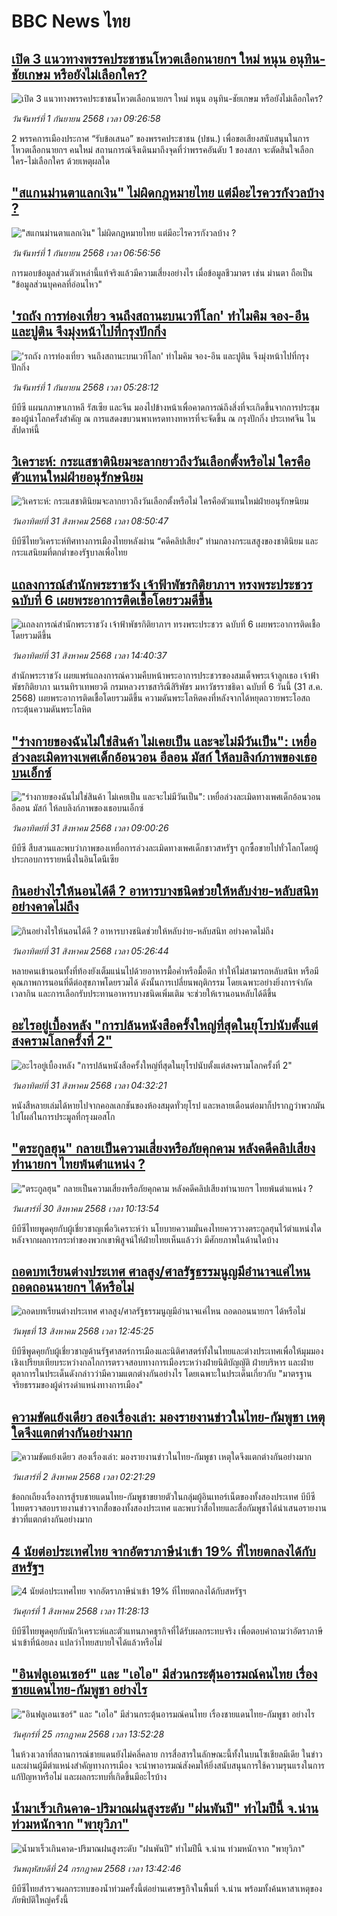 # BBC News ไทย## [เปิด 3 แนวทางพรรคประชาชนโหวตเลือกนายกฯ ใหม่ หนุน อนุทิน-ชัยเกษม หรือยังไม่เลือกใคร?](https://www.bbc.com/thai/articles/c36jglp2l1yo?at_medium=RSS&at_campaign=rss?at_campaign=githubrss)![เปิด 3 แนวทางพรรคประชาชนโหวตเลือกนายกฯ ใหม่ หนุน อนุทิน-ชัยเกษม หรือยังไม่เลือกใคร?](https://ichef.bbci.co.uk/ace/ws/240/cpsprodpb/9d46/live/6fc9c2a0-8712-11f0-8539-299a7a7c0d9c.jpg)_วันจันทร์ที่ 1 กันยายน 2568 เวลา 09:26:58_2 พรรคการเมืองประกาศ “รับข้อเสนอ” ของพรรคประชาชน (ปชน.) เพื่อขอเสียงสนับสนุนในการโหวตเลือกนายกฯ คนใหม่ สถานการณ์จึงเดินมาถึงจุดที่ว่าพรรคอันดับ 1 ของสภา จะตัดสินใจเลือกใคร-ไม่เลือกใคร ด้วยเหตุผลใด## ["สแกนม่านตาแลกเงิน" ไม่ผิดกฎหมายไทย แต่มีอะไรควรกังวลบ้าง ?](https://www.bbc.com/thai/articles/ce83x2zgz4eo?at_medium=RSS&at_campaign=rss?at_campaign=githubrss)!["สแกนม่านตาแลกเงิน" ไม่ผิดกฎหมายไทย แต่มีอะไรควรกังวลบ้าง ?](https://ichef.bbci.co.uk/ace/ws/240/cpsprodpb/2eac/live/cfc707c0-84c0-11f0-9cf6-cbf3e73ce2b9.jpg)_วันจันทร์ที่ 1 กันยายน 2568 เวลา 06:56:56_การมอบข้อมูลส่วนตัวเหล่านี้แท้จริงแล้วมีความเสี่ยงอย่างไร เมื่อข้อมูลชีวมาตร เช่น ม่านตา ถือเป็น "ข้อมูลส่วนบุคคลที่อ่อนไหว"## ['รถถัง การท่องเที่ยว จนถึงสถานะบนเวทีโลก' ทำไมคิม จอง-อึน และปูติน จึงมุ่งหน้าไปที่กรุงปักกิ่ง](https://www.bbc.com/thai/articles/cj9wm0lwwy2o?at_medium=RSS&at_campaign=rss?at_campaign=githubrss)!['รถถัง การท่องเที่ยว จนถึงสถานะบนเวทีโลก' ทำไมคิม จอง-อึน และปูติน จึงมุ่งหน้าไปที่กรุงปักกิ่ง](https://ichef.bbci.co.uk/ace/ws/240/cpsprodpb/80c0/live/6ffbebd0-84c5-11f0-9cf6-cbf3e73ce2b9.jpg)_วันจันทร์ที่ 1 กันยายน 2568 เวลา 05:28:12_บีบีซี แผนกภาษาเกาหลี รัสเซีย และจีน มองไปข้างหน้าเพื่อคาดการณ์ถึงสิ่งที่จะเกิดขึ้นจากการประชุมของผู้นำโลกครั้งสำคัญ ณ การแสดงขบวนพาเหรดทางทหารที่จะจัดขึ้น ณ กรุงปักกิ่ง ประเทศจีน ในสัปดาห์นี้## [วิเคราะห์: กระแสชาตินิยมจะลากยาวถึงวันเลือกตั้งหรือไม่ ใครคือตัวแทนใหม่ฝ่ายอนุรักษนิยม](https://www.bbc.com/thai/articles/ce356g55w26o?at_medium=RSS&at_campaign=rss?at_campaign=githubrss)![วิเคราะห์: กระแสชาตินิยมจะลากยาวถึงวันเลือกตั้งหรือไม่ ใครคือตัวแทนใหม่ฝ่ายอนุรักษนิยม](https://ichef.bbci.co.uk/ace/ws/240/cpsprodpb/51a0/live/26c9daf0-863f-11f0-ae94-b121935d103a.jpg)_วันอาทิตย์ที่ 31 สิงหาคม 2568 เวลา 08:50:47_บีบีซีไทยวิเคราะห์ทิศทางการเมืองไทยหลังผ่าน “คดีคลิปเสียง” ท่ามกลางกระแสสูงของชาตินิยม และกระแสนิยมที่ตกต่ำของรัฐบาลเพื่อไทย## [แถลงการณ์สำนักพระราชวัง เจ้าฟ้าพัชรกิติยาภาฯ ทรงพระประชวร ฉบับที่ 6 เผยพระอาการติดเชื้อโดยรวมดีขึ้น](https://www.bbc.com/thai/articles/c39dg0gl48jo?at_medium=RSS&at_campaign=rss?at_campaign=githubrss)![แถลงการณ์สำนักพระราชวัง เจ้าฟ้าพัชรกิติยาภาฯ ทรงพระประชวร ฉบับที่ 6 เผยพระอาการติดเชื้อโดยรวมดีขึ้น](https://ichef.bbci.co.uk/ace/ws/240/cpsprodpb/a630/live/4123de60-862f-11f0-a0ee-a5b82bb8409e.jpg)_วันอาทิตย์ที่ 31 สิงหาคม 2568 เวลา 14:40:37_สำนักพระราชวัง เผยแพร่แถลงการณ์ความคืบหน้าพระอาการประชวรของสมเด็จพระเจ้าลูกเธอ เจ้าฟ้าพัชรกิติยาภา นเรนทิราเทพยวดี กรมหลวงราชสาริณีสิริพัชร มหาวัชรราชธิดา ฉบับที่ 6 วันนี้ (31 ส.ค. 2568) เผยพระอาการติดเชื้อโดยรวมดีขึ้น ความดันพระโลหิตคงที่หลังจากได้หยุดถวายพระโอสถกระตุ้นความดันพระโลหิต## ["ร่างกายของฉันไม่ใช่สินค้า ไม่เคยเป็น และจะไม่มีวันเป็น": เหยื่อล่วงละเมิดทางเพศเด็กอ้อนวอน อีลอน มัสก์ ให้ลบลิงก์ภาพของเธอบนเอ็กซ์](https://www.bbc.com/thai/articles/ce93e9918gxo?at_medium=RSS&at_campaign=rss?at_campaign=githubrss)!["ร่างกายของฉันไม่ใช่สินค้า ไม่เคยเป็น และจะไม่มีวันเป็น": เหยื่อล่วงละเมิดทางเพศเด็กอ้อนวอน อีลอน มัสก์ ให้ลบลิงก์ภาพของเธอบนเอ็กซ์](https://ichef.bbci.co.uk/ace/ws/240/cpsprodpb/b0a0/live/9b341db0-7cee-11f0-83cc-c5da98c419b8.png)_วันอาทิตย์ที่ 31 สิงหาคม 2568 เวลา 09:00:26_บีบีซี สืบสวนและพบว่าภาพของเหยื่อการล่วงละเมิดทางเพศเด็กชาวสหรัฐฯ ถูกซื้อขายไปทั่วโลกโดยผู้ประกอบการรายหนึ่งในอินโดนีเซีย## [กินอย่างไรให้นอนได้ดี ? อาหารบางชนิดช่วยให้หลับง่าย-หลับสนิท อย่างคาดไม่ถึง](https://www.bbc.com/thai/articles/cx2xwnr3830o?at_medium=RSS&at_campaign=rss?at_campaign=githubrss)![กินอย่างไรให้นอนได้ดี ? อาหารบางชนิดช่วยให้หลับง่าย-หลับสนิท อย่างคาดไม่ถึง](https://ichef.bbci.co.uk/ace/ws/240/cpsprodpb/00f8/live/561cf100-8623-11f0-84c8-99de564f0440.jpg)_วันอาทิตย์ที่ 31 สิงหาคม 2568 เวลา 05:26:44_หลายคนเข้านอนทั้งที่ท้องยังเต็มแน่นไปด้วยอาหารมื้อค่ำหรือมื้อดึก ทำให้ไม่สามารถหลับสนิท หรือมีคุณภาพการนอนที่ดีต่อสุขภาพโดยรวมได้ ดังนั้นการเปลี่ยนพฤติกรรม โดยเฉพาะอย่างยิ่งการจำกัดเวลากิน และการเลือกรับประทานอาหารบางชนิดเพิ่มเติม จะช่วยให้เรานอนหลับได้ดีขึ้น## [อะไรอยู่เบื้องหลัง "การปล้นหนังสือครั้งใหญ่ที่สุดในยุโรปนับตั้งแต่สงครามโลกครั้งที่ 2" ](https://www.bbc.com/thai/articles/cp94egy2dg4o?at_medium=RSS&at_campaign=rss?at_campaign=githubrss)![อะไรอยู่เบื้องหลัง "การปล้นหนังสือครั้งใหญ่ที่สุดในยุโรปนับตั้งแต่สงครามโลกครั้งที่ 2" ](https://ichef.bbci.co.uk/ace/ws/240/cpsprodpb/f1e6/live/5374b6f0-6e12-11f0-8dbd-f3d32ebd3327.jpg)_วันอาทิตย์ที่ 31 สิงหาคม 2568 เวลา 04:32:21_หนังสืหลายเล่มได้หายไปจากคอลเลกชันของห้องสมุดทั่วยุโรป และหลายเดือนต่อมาก็ปรากฏว่าพวกมันไปโผล่ในการประมูลที่กรุงมอสโก## ["ตระกูลฮุน" กลายเป็นความเสี่ยงหรือภัยคุกคาม หลังคดีคลิปเสียงทำนายกฯ ไทยพ้นตำแหน่ง ?](https://www.bbc.com/thai/articles/c987zg3k9p6o?at_medium=RSS&at_campaign=rss?at_campaign=githubrss)!["ตระกูลฮุน" กลายเป็นความเสี่ยงหรือภัยคุกคาม หลังคดีคลิปเสียงทำนายกฯ ไทยพ้นตำแหน่ง ?](https://ichef.bbci.co.uk/ace/ws/240/cpsprodpb/2a6e/live/55078440-8571-11f0-beb9-6f9f3c411be6.jpg)_วันเสาร์ที่ 30 สิงหาคม 2568 เวลา 10:13:54_บีบีซีไทยพูดคุยกับผู้เชี่ยวชาญเพื่อวิเคราะห์ว่า นโยบายความมั่นคงไทยควรวางตระกูลฮุนไว้ตำแหน่งใด หลังจากผลการกระทำของพวกเขาพิสูจน์ให้ฝ่ายไทยเห็นแล้วว่า มีศักยภาพในด้านใดบ้าง## [ถอดบทเรียนต่างประเทศ ศาลสูง/ศาลรัฐธรรมนูญมีอำนาจแค่ไหน ถอดถอนนายกฯ ได้หรือไม่](https://www.bbc.com/thai/articles/c2d02kj6rkdo?at_medium=RSS&at_campaign=rss?at_campaign=githubrss)![ถอดบทเรียนต่างประเทศ ศาลสูง/ศาลรัฐธรรมนูญมีอำนาจแค่ไหน ถอดถอนนายกฯ ได้หรือไม่](https://ichef.bbci.co.uk/ace/ws/240/cpsprodpb/eb0e/live/3394c3e0-6154-11f0-9ac1-7909829e72c5.png)_วันพุธที่ 13 สิงหาคม 2568 เวลา 12:45:25_บีบีซีพูดคุยกับผู้เชี่ยวชาญด้านรัฐศาสตร์การเมืองและนิติศาสตร์ทั้งในไทยและต่างประเทศเพื่อให้มุมมองเชิงเปรียบเทียบระหว่างกลไกการตรวจสอบทางการเมืองระหว่างฝ่ายนิติบัญญัติ ฝ่ายบริหาร และฝ่ายตุลาการในประเด็นดังกล่าวว่ามีความแตกต่างกันอย่างไร โดยเฉพาะในประเด็นเกี่ยวกับ "มาตรฐานจริยธรรมของผู้ดำรงดำแหน่งทางการเมือง"## [ความขัดแย้งเดียว สองเรื่องเล่า: มองรายงานข่าวในไทย-กัมพูชา เหตุใดจึงแตกต่างกันอย่างมาก](https://www.bbc.com/thai/articles/ckgj9nj8q2yo?at_medium=RSS&at_campaign=rss?at_campaign=githubrss)![ความขัดแย้งเดียว สองเรื่องเล่า: มองรายงานข่าวในไทย-กัมพูชา เหตุใดจึงแตกต่างกันอย่างมาก](https://ichef.bbci.co.uk/ace/ws/240/cpsprodpb/c720/live/35ac2d10-6f48-11f0-af20-030418be2ca5.jpg)_วันเสาร์ที่ 2 สิงหาคม 2568 เวลา 02:21:29_ข้อถกเถียงเรื่องการสู้รบชายแดนไทย-กัมพูชาขยายตัวในกลุ่มผู้อินเทอร์เน็ตของทั้งสองประเทศ บีบีซีไทยตรวจสอบรายงานข่าวจากสื่อของทั้งสองประเทศ และพบว่าสื่อไทยและสื่อกัมพูชาได้นำเสนอรายงานข่าวที่แตกต่างกันอย่างมาก## [4 นัยต่อประเทศไทย จากอัตราภาษีนำเข้า 19% ที่ไทยตกลงได้กับสหรัฐฯ](https://www.bbc.com/thai/articles/c93982k10k5o?at_medium=RSS&at_campaign=rss?at_campaign=githubrss)![4 นัยต่อประเทศไทย จากอัตราภาษีนำเข้า 19% ที่ไทยตกลงได้กับสหรัฐฯ](https://ichef.bbci.co.uk/ace/ws/240/cpsprodpb/c593/live/72a04090-6ebb-11f0-af20-030418be2ca5.jpg)_วันศุกร์ที่ 1 สิงหาคม 2568 เวลา 11:28:13_บีบีซีไทยพูดคุยกับนักวิเคราะห์และตัวแทนภาคธุรกิจที่ได้รับผลกระทบจริง เพื่อตอบคำถามว่าอัตราภาษีนำเข้าที่น้อยลง แปลว่าไทยสบายใจได้แล้วหรือไม่## ["อินฟลูเอนเซอร์" และ "เอไอ" มีส่วนกระตุ้นอารมณ์คนไทย เรื่องชายแดนไทย-กัมพูชา อย่างไร](https://www.bbc.com/thai/articles/cj0m0d7gm88o?at_medium=RSS&at_campaign=rss?at_campaign=githubrss)!["อินฟลูเอนเซอร์" และ "เอไอ" มีส่วนกระตุ้นอารมณ์คนไทย เรื่องชายแดนไทย-กัมพูชา อย่างไร](https://ichef.bbci.co.uk/ace/ws/240/cpsprodpb/f22e/live/76f14110-695e-11f0-89ea-4d6f9851f623.jpg)_วันศุกร์ที่ 25 กรกฎาคม 2568 เวลา 13:52:28_ในห้วงเวลาที่สถานการณ์ชายแดนยังไม่คลี่คลาย การสื่อสารในลักษณะนี้ทั้งในบนโซเชียลมีเดีย ในข่าว และผ่านผู้มีตำแหน่งสำคัญทางการเมือง จะนำพาอารมณ์สังคมให้ยิ่งสนับสนุนการใช้ความรุนแรงในการแก้ปัญหาหรือไม่ และผลกระทบที่เกิดขึ้นมีอะไรบ้าง## [น้ำมาเร็วเกินคาด-ปริมาณฝนสูงระดับ "ฝนพันปี" ทำไมปีนี้ จ.น่าน ท่วมหนักจาก "พายุวิภา"](https://www.bbc.com/thai/articles/c3ene8x44yno?at_medium=RSS&at_campaign=rss?at_campaign=githubrss)![น้ำมาเร็วเกินคาด-ปริมาณฝนสูงระดับ "ฝนพันปี" ทำไมปีนี้ จ.น่าน ท่วมหนักจาก "พายุวิภา"](https://ichef.bbci.co.uk/ace/ws/240/cpsprodpb/6acf/live/6eba5ce0-68b2-11f0-af20-030418be2ca5.jpg)_วันพฤหัสบดีที่ 24 กรกฎาคม 2568 เวลา 13:42:46_บีบีซีไทยสำรวจผลกระทบของน้ำท่วมครั้งนี้ต่อย่านเศรษฐกิจในพื้นที่ จ.น่าน พร้อมทั้งค้นหาสาเหตุของภัยพิบัติใหญ่ครั้งนี้